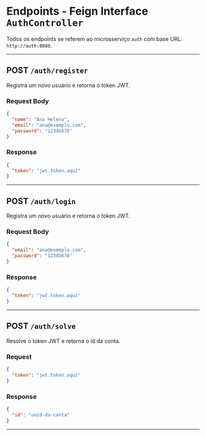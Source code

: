 # Endpoints - Feign Interface `AuthController`

Todos os endpoints se referem ao microsserviço `auth` com base URL: `http://auth:8080`.

---

## POST `/auth/register`

Registra um novo usuário e retorna o token JWT.

### Request Body

```json
{
  "name": "Ana Helena",
  "email": "ana@exemplo.com",
  "password": "12345678"
}
```

### Response

```json
{
  "token": "jwt.token.aqui"
}
```

---

## POST `/auth/login`

Registra um novo usuário e retorna o token JWT.

### Request Body

```json
{
  "email": "ana@exemplo.com",
  "password": "12345678"
}
```

### Response

```json
{
  "token": "jwt.token.aqui"
}
```

---

## POST `/auth/solve`

Resolve o token JWT e retorna o id da conta.

### Request

```json
{
  "token": "jwt.token.aqui"
}
```

### Response

```json
{
  "id": "uuid-da-conta"
}
```

---
